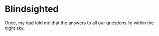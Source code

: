 # Blindsighted

Once, my dad told me that the answers to all our questions lie within the night sky.

